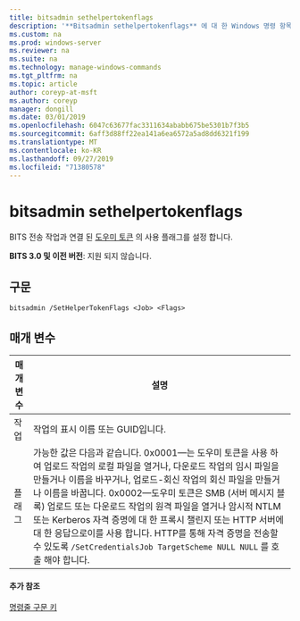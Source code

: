 ```yaml
---
title: bitsadmin sethelpertokenflags
description: '**Bitsadmin sethelpertokenflags** 에 대 한 Windows 명령 항목-BITS 전송 작업과 연결 된 도우미 토큰의 사용 플래그를 설정 합니다.'
ms.custom: na
ms.prod: windows-server
ms.reviewer: na
ms.suite: na
ms.technology: manage-windows-commands
ms.tgt_pltfrm: na
ms.topic: article
author: coreyp-at-msft
ms.author: coreyp
manager: dongill
ms.date: 03/01/2019
ms.openlocfilehash: 6047c63677fac3311634ababb675be5301b7f3b5
ms.sourcegitcommit: 6aff3d88ff22ea141a6ea6572a5ad8dd6321f199
ms.translationtype: MT
ms.contentlocale: ko-KR
ms.lasthandoff: 09/27/2019
ms.locfileid: "71380578"
---
```

# <a name="bitsadmin-sethelpertokenflags"></a>bitsadmin sethelpertokenflags

BITS 전송 작업과 연결 된 [도우미 토큰](/windows/desktop/bits/helper-tokens-for-bits-transfer-jobs) 의 사용 플래그를 설정 합니다.

**BITS 3.0 및 이전 버전**: 지원 되지 않습니다.

## <a name="syntax"></a>구문

```
bitsadmin /SetHelperTokenFlags <Job> <Flags>
```

## <a name="parameters"></a>매개 변수

|매개 변수|설명|
|---------|-----------|
|작업|작업의 표시 이름 또는 GUID입니다.|
|플래그|가능한 값은 다음과 같습니다. 0x0001&mdash;는 도우미 토큰을 사용 하 여 업로드 작업의 로컬 파일을 열거나, 다운로드 작업의 임시 파일을 만들거나 이름을 바꾸거나, 업로드-회신 작업의 회신 파일을 만들거나 이름을 바꿉니다. 0x0002&mdash;도우미 토큰은 SMB (서버 메시지 블록) 업로드 또는 다운로드 작업의 원격 파일을 열거나 암시적 NTLM 또는 Kerberos 자격 증명에 대 한 프록시 챌린지 또는 HTTP 서버에 대 한 응답으로이를 사용 합니다. HTTP를 통해 자격 증명을 전송할 수 있도록 `/SetCredentialsJob TargetScheme NULL NULL` 를 호출 해야 합니다.|

#### <a name="additional-references"></a>추가 참조

[명령줄 구문 키](command-line-syntax-key.md)
